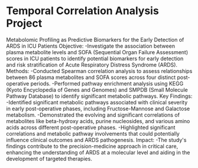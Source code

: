 # Temporal Correlation Analysis Project
Metabolomic Profiling as Predictive Biomarkers for the Early Detection of ARDS in ICU Patients
Objective:
-Investigate the association between plasma metabolite levels and SOFA (Sequential Organ Failure Assessment) scores in ICU patients to identify potential biomarkers for early detection and risk stratification of Acute Respiratory Distress Syndrome (ARDS).
Methods:
-Conducted Spearman correlation analysis to assess relationships between 86 plasma metabolites and SOFA scores across four distinct post-operative periods.
-Performed pathway enrichment analysis using KEGG (Kyoto Encyclopedia of Genes and Genomes) and SMPDB (Small Molecule Pathway Database) to identify significant metabolic pathways.
Key Findings:
-Identified significant metabolic pathways associated with clinical severity in early post-operative phases, including Fructose-Mannose and Galactose metabolism.
-Demonstrated the evolving and significant correlations of metabolites like beta-hydroxy acids, purine nucleosides, and various amino acids across different post-operative phases.
-Highlighted significant correlations and metabolic pathway involvements that could potentially influence clinical outcomes and ARDS pathogenesis.
Impact:
-The study's findings contribute to the precision-medicine approach in critical care, enhancing the understanding of ARDS at a molecular level and aiding in the development of targeted therapies.
